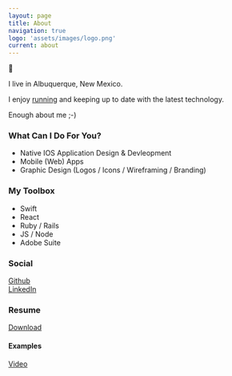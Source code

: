 ```yaml
---
layout: page
title: About
navigation: true
logo: 'assets/images/logo.png'
current: about
---
```


<p>👋 <br />

I live in Albuquerque,  New Mexico.</p>

<p>I enjoy <a href="https://www.strava.com/athletes/philipbroadway">running</a> and keeping up to date with the latest technology.</p>

<p>Enough about me ;-)</p>

<h3 id="what-can-i-do-for-you">What Can I Do For You?</h3>

<ul>
  <li>Native IOS Application Design &amp; Devleopment</li>
  <li>Mobile (Web) Apps</li>
  <li>Graphic Design (Logos / Icons / Wireframing / Branding)</li>
</ul>

<h3 id="my-toolbox">My Toolbox</h3>

<ul>
  <li>Swift</li>
  <li>React</li>
  <li>Ruby / Rails</li>
  <li>JS / Node</li>
  <li>Adobe Suite</li>
</ul>

<h3 id="social">Social</h3>

<p><a href="http://github.com/philipbroadway">Github</a><br />
<a href="https://www.linkedin.com/in/philipbroadway">LinkedIn</a></p>

<h3 id="resume">Resume</h3>

<p><a href="/assets/etc/Philip-Broadway-Resume.pdf">Download</a></p>

<h4 id="examples">Examples</h4>

<p><a href="https://www.dropbox.com/s/rh20i4hg70gn201/10-min-demo.m4v?dl=0">Video</a></p>

